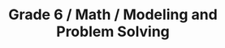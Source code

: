 ---
title: "Grade 6 / Math / Modeling and Problem Solving"
subject: "math"
grade: "6"
area: "mps"
next_steps:
  - instructions: "With your student, discuss examples of how mathematics is used in construction work: scale drawings, estimating costs, etc."
  - instructions: "With your student, solve multi-step problems involving two or more skills. Break the problem down into its separate parts."
  - instructions: "With your student, solve multi-step problems using different mathematical models and discuss the advantages of each model."
  - instructions: "With your student, solve multi-step problems using different mathematical models and discuss the advantages of each model. ∙With your student, discuss complex problems that were solved incorrectly. Develop explanations for better solution paths."
---